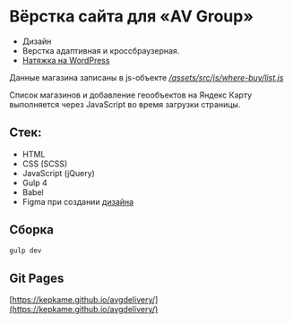 # Вёрстка сайта для «AV Group»

- Дизайн
- Верстка адаптивная и кроссбраузерная.
- [Натяжка на WordPress](https://avgrouppro.ru/gde-kupit/)

Данные магазина записаны в js-объекте _[/assets/src/js/where-buy/list.js](https://github.com/kepkame/avgdelivery/blob/main/assets/src/js/where-buy/list.js)_

Список магазинов и добавление геообъектов на Яндекс Карту выполняется через JavaScript во время загрузки страницы.

## Стек:

- HTML
- CSS (SCSS)
- JavaScript (jQuery)
- Gulp 4
- Babel
- Figma при создании [дизайна](https://www.figma.com/file/hAAmooc1xBtmm8i5wMC3jx/AVG-design-site?node-id=0%3A1)

## Сборка

```bash
gulp dev
```

## Git Pages

[https://kepkame.github.io/avgdelivery/](https://kepkame.github.io/avgdelivery/)
